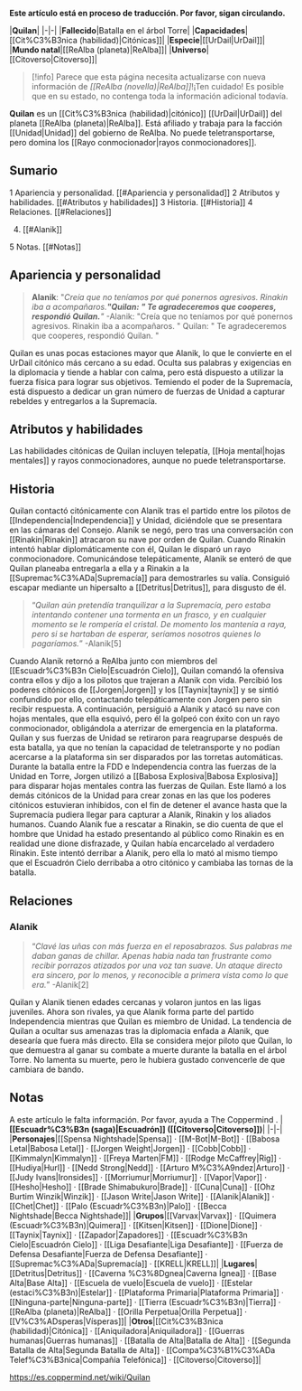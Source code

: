 **Este artículo está en proceso de traducción. Por favor, sigan circulando.**


|**Quilan**|
|-|-|
|**Fallecido**|Batalla en el árbol Torre|
|**Capacidades**|[[Cit%C3%B3nica (habilidad)\|Citónicas]]|
|**Especie**|[[UrDail\|UrDail]]|
|**Mundo natal**|[[ReAlba (planeta)\|ReAlba]]|
|**Universo**|[[Citoverso\|Citoverso]]|

> [!info] Parece que esta página necesita actualizarse con nueva información de *[[ReAlba (novella)\|ReAlba]]*!¡Ten cuidado! Es posible que en su estado, no contenga toda la información adicional todavía.

**Quilan** es un [[Cit%C3%B3nica (habilidad)\|citónico]] [[UrDail\|UrDail]] del planeta [[ReAlba (planeta)\|ReAlba]]. Está afiliado y trabaja para la facción [[Unidad\|Unidad]] del gobierno de ReAlba. No puede teletransportarse, pero domina los [[Rayo conmocionador\|rayos conmocionadores]].

## Sumario

1 Apariencia y personalidad. [[#Apariencia y personalidad]] 
2 Atributos y habilidades. [[#Atributos y habilidades]] 
3 Historia. [[#Historia]] 
4 Relaciones. [[#Relaciones]] 

4. [[#Alanik]] 


5 Notas. [[#Notas]] 


## Apariencia y personalidad
>**Alanik**: "*Creía que no teníamos por qué ponernos agresivos. Rinakin iba a acompañaros.**"***Quilan**: "* Te agradeceremos que cooperes, respondió Quilan.**"*
\-Alanik: "Creía que no teníamos por qué ponernos agresivos. Rinakin iba a acompañaros.
"
Quilan: " Te agradeceremos que cooperes, respondió Quilan.
"


Quilan es unas pocas estaciones mayor que Alanik, lo que le convierte en el UrDail citónico más cercano a su edad. Oculta sus palabras y exigencias en la diplomacia y tiende a hablar con calma, pero está dispuesto a utilizar la fuerza física para lograr sus objetivos. Temiendo el poder de la Supremacía, está dispuesto a dedicar un gran número de fuerzas de Unidad a capturar rebeldes y entregarlos a la Supremacía.

## Atributos y habilidades
Las habilidades citónicas de Quilan incluyen telepatía, [[Hoja mental\|hojas mentales]] y rayos conmocionadores, aunque no puede teletransportarse.

## Historia
Quilan contactó citónicamente con Alanik tras el partido entre los pilotos de [[Independencia\|Independencia]] y Unidad, diciéndole que se presentara en las cámaras del Consejo. Alanik se negó, pero tras una conversación con [[Rinakin\|Rinakin]] atracaron su nave por orden de Quilan. Cuando Rinakin intentó hablar diplomáticamente con él, Quilan le disparó un rayo conmocionadore. Comunicándose telepáticamente, Alanik se enteró de que Quilan planeaba entregarla a ella y a Rinakin a la [[Supremac%C3%ADa\|Supremacía]] para demostrarles su valía. Consiguió escapar mediante un hipersalto a [[Detritus\|Detritus]], para disgusto de él.

>“*Quilan aún pretendía tranquilizar a la Supremacía, pero estaba intentando contener una tormenta en un frasco, y en cualquier momento se le rompería el cristal. De momento los mantenía a raya, pero si se hartaban de esperar, seríamos nosotros quienes lo pagaríamos.*”
\-Alanik[5]

Cuando Alanik retornó a ReAlba junto con miembros del [[Escuadr%C3%B3n Cielo\|Escuadrón Cielo]], Quilan comandó la ofensiva contra ellos y dijo a los pilotos que trajeran a Alanik con vida. Percibió los poderes citónicos de [[Jorgen\|Jorgen]] y los [[Taynix\|taynix]] y se sintió confundido por ello, contactando telepáticamente con Jorgen pero sin recibir respuesta. A continuación, persiguió a Alanik y atacó su nave con hojas mentales, que ella esquivó, pero él la golpeó con éxito con un rayo conmocionador, obligándola a aterrizar de emergencia en la plataforma. Quilan y sus fuerzas de Unidad se retiraron para reagruparse después de esta batalla, ya que no tenían la capacidad de teletransporte y no podían acercarse a la plataforma sin ser disparados por las torretas automáticas.
Durante la batalla entre la FDD e Independencia contra las fuerzas de la Unidad en Torre, Jorgen utilizó a [[Babosa Explosiva\|Babosa Explosiva]] para disparar hojas mentales contra las fuerzas de Quilan. Este llamó a los demás citónicos de la Unidad para crear zonas en las que los poderes citónicos estuvieran inhibidos, con el fin de detener el avance hasta que la Supremacía pudiera llegar para capturar a Alanik, Rinakin y los aliados humanos. Cuando Alanik fue a rescatar a Rinakin, se dio cuenta de que el hombre que Unidad ha estado presentando al público como Rinakin es en realidad une dione disfrazade, y Quilan había encarcelado al verdadero Rinakin. Este intentó derribar a Alanik, pero ella lo mató al mismo tiempo que el Escuadrón Cielo derribaba a otro citónico y cambiaba las tornas de la batalla.

## Relaciones
### Alanik
>“*Clavé las uñas con más fuerza en el reposabrazos. Sus palabras me daban ganas de chillar. Apenas había nada tan frustrante como recibir porrazos atizados por una voz tan suave. Un ataque directo era sincero, por lo menos, y reconocible a primera vista como lo que era.*”
\-Alanik[2]

Quilan y Alanik tienen edades cercanas y volaron juntos en las ligas juveniles. Ahora son rivales, ya que Alanik forma parte del partido Independencia mientras que Quilan es miembro de Unidad. La tendencia de Quilan a ocultar sus amenazas tras la diplomacia enfada a Alanik, que desearía que fuera más directo. Ella se considera mejor piloto que Quilan, lo que demuestra al ganar su combate a muerte durante la batalla en el árbol Torre. No lamenta su muerte, pero le hubiera gustado convencerle de que cambiara de bando.

## Notas

A este artículo le falta información. Por favor, ayuda a The Coppermind .
|**[[Escuadr%C3%B3n (saga)\|Escuadrón]] ([[Citoverso\|Citoverso]])**|
|-|-|
|**Personajes**|[[Spensa Nightshade\|Spensa]] · [[M-Bot\|M-Bot]] · [[Babosa Letal\|Babosa Letal]] · [[Jorgen Weight\|Jorgen]] · [[Cobb\|Cobb]] · [[Kimmalyn\|Kimmalyn]] · [[Freya Marten\|FM]] · [[Rodge McCaffrey\|Rig]] · [[Hudiya\|Hurl]] · [[Nedd Strong\|Nedd]] · [[Arturo M%C3%A9ndez\|Arturo]] · [[Judy Ivans\|Ironsides]] · [[Morriumur\|Morriumur]] · [[Vapor\|Vapor]] · [[Hesho\|Hesho]] · [[Brade Shimabukuro\|Brade]] · [[Cuna\|Cuna]] · [[Ohz Burtim Winzik\|Winzik]] · [[Jason Write\|Jason Write]] · [[Alanik\|Alanik]] · [[Chet\|Chet]] · [[Palo (Escuadr%C3%B3n)\|Palo]] · [[Becca Nightshade\|Becca Nightshade]]|
|**Grupos**|[[Varvax\|Varvax]] · [[Quimera (Escuadr%C3%B3n)\|Quimera]] · [[Kitsen\|Kitsen]] · [[Dione\|Dione]] · [[Taynix\|Taynix]] · [[Zapador\|Zapadores]] · [[Escuadr%C3%B3n Cielo\|Escuadrón Cielo]] · [[Liga Desafiante\|Liga Desafiante]] · [[Fuerza de Defensa Desafiante\|Fuerza de Defensa Desafiante]] · [[Supremac%C3%ADa\|Supremacía]] · [[KRELL\|KRELL]]|
|**Lugares**|[[Detritus\|Detritus]] · [[Caverna %C3%8Dgnea\|Caverna Ígnea]] · [[Base Alta\|Base Alta]] · [[Escuela de vuelo\|Escuela de vuelo]] · [[Estelar (estaci%C3%B3n)\|Estelar]] · [[Plataforma Primaria\|Plataforma Primaria]] · [[Ninguna-parte\|Ninguna-parte]] · [[Tierra (Escuadr%C3%B3n)\|Tierra]] · [[ReAlba (planeta)\|ReAlba]] · [[Orilla Perpetua\|Orilla Perpetua]] · [[V%C3%ADsperas\|Vísperas]]|
|**Otros**|[[Cit%C3%B3nica (habilidad)\|Citónica]] · [[Aniquiladora\|Aniquiladora]] · [[Guerras humanas\|Guerras humanas]] · [[Batalla de Alta\|Batalla de Alta]] · [[Segunda Batalla de Alta\|Segunda Batalla de Alta]] · [[Compa%C3%B1%C3%ADa Telef%C3%B3nica\|Compañía Telefónica]] · [[Citoverso\|Citoverso]]|



https://es.coppermind.net/wiki/Quilan